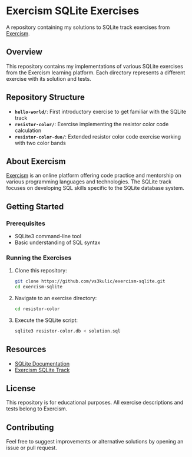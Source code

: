 # Exercism SQLite Exercises

A repository containing my solutions to SQLite track exercises from [Exercism](https://exercism.org).

## Overview

This repository contains my implementations of various SQLite exercises from the Exercism learning platform. Each directory represents a different exercise with its solution and tests.

## Repository Structure

- **`hello-world/`**: First introductory exercise to get familiar with the SQLite track
- **`resistor-color/`**: Exercise implementing the resistor color code calculation
- **`resistor-color-duo/`**: Extended resistor color code exercise working with two color bands

## About Exercism

[Exercism](https://exercism.org) is an online platform offering code practice and mentorship on various programming languages and technologies. The SQLite track focuses on developing SQL skills specific to the SQLite database system.

## Getting Started

### Prerequisites

- SQLite3 command-line tool
- Basic understanding of SQL syntax

### Running the Exercises

1. Clone this repository:
   ```bash
   git clone https://github.com/vs3kulic/exercism-sqlite.git
   cd exercism-sqlite
   ```

2. Navigate to an exercise directory:
   ```bash
   cd resistor-color
   ```

3. Execute the SQLite script:
   ```bash
   sqlite3 resistor-color.db < solution.sql
   ```

## Resources

- [SQLite Documentation](https://www.sqlite.org/docs.html)
- [Exercism SQLite Track](https://exercism.org/tracks/sqlite)

## License

This repository is for educational purposes. All exercise descriptions and tests belong to Exercism.

## Contributing

Feel free to suggest improvements or alternative solutions by opening an issue or pull request.

